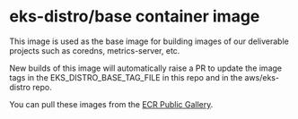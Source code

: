 # eks-distro/base container image

This image is used as the base image for building images of our deliverable projects such as coredns, metrics-server, etc.

New builds of this image will automatically raise a PR to update the image tags in the EKS_DISTRO_BASE_TAG_FILE in this repo and in the aws/eks-distro repo.

You can pull these images from the [ECR Public Gallery](https://gallery.ecr.aws/eks-distro-build-tooling/eks-distro-base).
